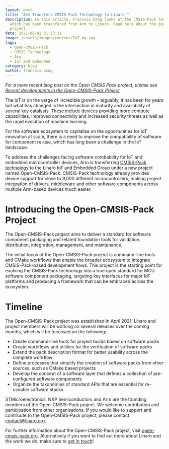 ```yaml
---
layout: post
title: "Arm Transfers CMSIS-Pack Technology to Linaro "
description: In this article, Francois Ozog looks at the CMSIS-Pack Technology
  which has been trasnfered from Arm to Linaro. Read here about the goals of the
  project.
date: 2021-06-02 01:13:31
image: /assets/images/content/IoT-bg.jpg
tags:
  - Open-CMSIS-Pack
  - CMSIS Technology
  - Arm
  - IoT and Embedded
category: blog
author: francois.ozog
---
```

*For a more recent blog post on the Open CMSIS Pack project, please see [Recent developments in the Open-CMSIS-Pack Project](https://www.linaro.org/blog/recent-developments-in-the-open-cmsis-pack-project/).*

The IoT is on the verge of incredible growth – arguably, it has been for years but what has changed is the intersection in maturity and availability of several key catalysts. These include devices providing more compute capabilities, improved connectivity and increased security threats as well as the rapid evolution of machine learning. 

For the software ecosystem to capitalise on the opportunities for IoT innovation at scale, there is a need to improve the compatibility of software for component re-use, which has long been a challenge in the IoT landscape.

To address the challenges facing software combability for IoT and embedded microcontroller devices, Arm is transferring [CMSIS-Pack technology](https://developer.arm.com/tools-and-software/embedded/cmsis/cmsis-packs) to the Linaro IoT and Embedded Group under a new project named Open-CMSIS-Pack. CMSIS-Pack technology already provides device support for close to 9,000 different microcontrollers, making project integration of drivers, middleware and other software components across multiple Arm-based devices much easier. 

# Introducing the Open-CMSIS-Pack Project

The Open-CMSIS-Pack project aims to deliver a standard for software component packaging and related foundation tools for validation, distribution, integration, management, and maintenance.

The initial focus of the Open-CMSIS-Pack project is command-line tools and CMake workflows that enable the broader ecosystem to integrate CMSIS-Pack-based development flows. This project is the starting point for evolving the CMSIS-Pack technology into a true open standard for MCU software component packaging, targeting key interfaces for major IoT platforms and producing a framework that can be embraced across the ecosystem.

# Timeline

The Open-CMSIS-Pack project was established in April 2021. Linaro and project members will be working on several releases over the coming months, which will be focussed on the following:

* Create command-line tools for project builds based on software packs
* Create workflows and utilities for the verification of software packs
* Extend the pack description format for better usability across the complete workflow
* Define processes that simplify the creation of software packs from other sources, such as CMake based projects
* Develop the concept of a software layer that defines a collection of pre-configured software components
* Organize the taxonomies of standard APIs that are essential for re-useable software stacks

STMicroelectronics, NXP Semiconductors and Arm are the founding members of the Open-CMSIS-Pack project. We welcome contribution and participation from other organisations. If you would like to support and contribute to the Open-CMSIS-Pack project, please contact contact@linaro.org.

For further information about the Open-CMSIS-Pack project, visit [open-cmsis-pack.org](https://www.open-cmsis-pack.org/). Alternatively if you want to find out more about Linaro and the work we do, make sure to [get in touch](https://www.linaro.org/contact/)!
